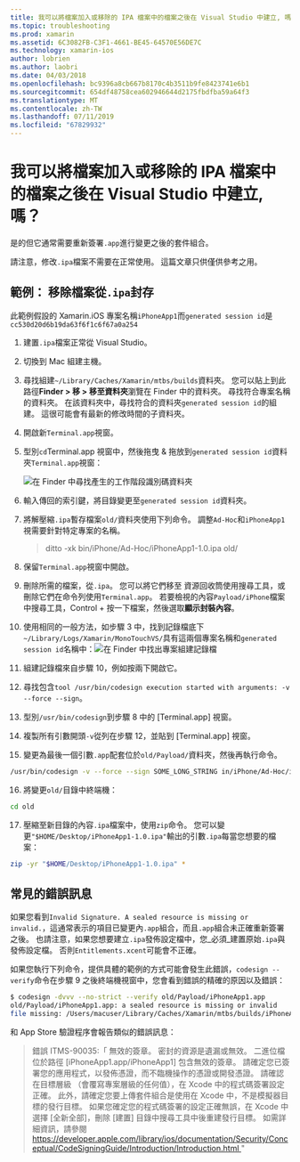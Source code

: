 ```yaml
---
title: 我可以將檔案加入或移除的 IPA 檔案中的檔案之後在 Visual Studio 中建立, 嗎？
ms.topic: troubleshooting
ms.prod: xamarin
ms.assetid: 6C3082FB-C3F1-4661-BE45-64570E56DE7C
ms.technology: xamarin-ios
author: lobrien
ms.author: laobri
ms.date: 04/03/2018
ms.openlocfilehash: bc9396a8cb667b8170c4b3511b9fe8423741e6b1
ms.sourcegitcommit: 654df48758cea602946644d2175fbdfba59a64f3
ms.translationtype: MT
ms.contentlocale: zh-TW
ms.lasthandoff: 07/11/2019
ms.locfileid: "67829932"
---
```

# <a name="can-i-add-files-to-or-remove-files-from-an-ipa-file-after-building-it-in-visual-studio"></a>我可以將檔案加入或移除的 IPA 檔案中的檔案之後在 Visual Studio 中建立, 嗎？

是的但它通常需要重新簽署`.app`進行變更之後的套件組合。

請注意，修改`.ipa`檔案不需要在正常使用。 這篇文章只供僅供參考之用。

## <a name="example-removing-a-file-from-a-ipa-archive"></a>範例： 移除檔案從`.ipa`封存

此範例假設的 Xamarin.iOS 專案名稱`iPhoneApp1`而`generated session id`是 `cc530d20d6b19da63f6f1c6f67a0a254`

1.  建置`.ipa`檔案正常從 Visual Studio。

2.  切換到 Mac 組建主機。

3.  尋找組建`~/Library/Caches/Xamarin/mtbs/builds`資料夾。 您可以貼上到此路徑**Finder > 移 > 移至資料夾**瀏覽在 Finder 中的資料夾。 尋找符合專案名稱的資料夾。 在該資料夾中，尋找符合的資料夾`generated session id`的組建。 這很可能會有最新的修改時間的子資料夾。

4.  開啟新`Terminal.app`視窗。

5.  型別`cd`Terminal.app 視窗中，然後拖曳 & 拖放到`generated session id`資料夾`Terminal.app`視窗：

    ![](modify-ipa-images/session-id-folder.png "在 Finder 中尋找產生的工作階段識別碼資料夾")

6.  輸入傳回的索引鍵，將目錄變更至`generated session id`資料夾。

7.  將解壓縮`.ipa`暫存檔案`old/`資料夾使用下列命令。 調整`Ad-Hoc`和`iPhoneApp1`視需要針對特定專案的名稱。

    > ditto -xk bin/iPhone/Ad-Hoc/iPhoneApp1-1.0.ipa old/

8.  保留`Terminal.app`視窗中開啟。

9.  刪除所需的檔案，從`.ipa`。 您可以將它們移至 資源回收筒使用搜尋工具，或刪除它們在命令列使用`Terminal.app`。 若要檢視的內容`Payload/iPhone`檔案中搜尋工具，Control + 按一下檔案，然後選取**顯示封裝內容**。

10.  使用相同的一般方法，如步驟 3 中，找到記錄檔底下`~/Library/Logs/Xamarin/MonoTouchVS/`具有這兩個專案名稱和`generated session id`名稱中：![](modify-ipa-images/build-log.png "在 Finder 中找出專案組建記錄檔")

11.  組建記錄檔來自步驟 10，例如按兩下開啟它。

12.  尋找包含`tool /usr/bin/codesign execution started with arguments: -v --force --sign`。

13.  型別`/usr/bin/codesign`到步驟 8 中的 [Terminal.app] 視窗。

14.  複製所有引數開頭`-v`從列在步驟 12，並貼到 [Terminal.app] 視窗。

15.  變更為最後一個引數`.app`配套位於`old/Payload/`資料夾，然後再執行命令。

```bash
/usr/bin/codesign -v --force --sign SOME_LONG_STRING in/iPhone/Ad-Hoc/iPhoneApp1.app/ResourceRules.plist --entitlements obj/iPhone/Ad-Hoc/Entitlements.xcent old/Payload/iPhoneApp1.app
```

16.  將變更`old/`目錄中終端機：

```bash
cd old
```

17.  壓縮至新目錄的內容`.ipa`檔案中，使用`zip`命令。 您可以變更`"$HOME/Desktop/iPhoneApp1-1.0.ipa"`輸出的引數`.ipa`每當您想要的檔案：

```bash
zip -yr "$HOME/Desktop/iPhoneApp1-1.0.ipa" *
```

## <a name="common-error-messages"></a>常見的錯誤訊息

如果您看到`Invalid Signature. A sealed resource is missing or invalid.`，這通常表示的項目已變更內`.app`組合，而且`.app`組合未正確重新簽署之後。 也請注意，如果您想要建立`.ipa`發佈設定檔中，您_必須_建置原始`.ipa`與發佈設定檔。 否則`Entitlements.xcent`可能會不正確。

如果您執行下列命令，提供具體的範例的方式可能會發生此錯誤，`codesign --verify`命令在步驟 9 之後終端機視窗中，您會看到錯誤的精確的原因以及錯誤：

```bash
$ codesign -dvvv --no-strict --verify old/Payload/iPhoneApp1.app
old/Payload/iPhoneApp1.app: a sealed resource is missing or invalid
file missing: /Users/macuser/Library/Caches/Xamarin/mtbs/builds/iPhoneApp1/cc530d20d6b19da63f6f1c6f67a0a254/old/Payload/iPhoneApp1.app/MyFile.png
```

和 App Store 驗證程序會報告類似的錯誤訊息：

> 錯誤 ITMS-90035:「 無效的簽章。 密封的資源是遺漏或無效。 二進位檔位於路徑 [iPhoneApp1.app/iPhoneApp1] 包含無效的簽章。 請確定您已簽署您的應用程式，以發佈憑證，而不臨機操作的憑證或開發憑證。 請確認在目標層級 （會覆寫專案層級的任何值），在 Xcode 中的程式碼簽署設定正確。 此外，請確定您要上傳套件組合是使用在 Xcode 中，不是模擬器目標的發行目標。 如果您確定您的程式碼簽署的設定正確無誤，在 Xcode 中選擇 [全新全部]，刪除 [建置] 目錄中搜尋工具中後重建發行目標。 如需詳細資訊，請參閱[ https://developer.apple.com/library/ios/documentation/Security/Conceptual/CodeSigningGuide/Introduction/Introduction.html ](https://developer.apple.com/library/ios/documentation/Security/Conceptual/CodeSigningGuide/Introduction/Introduction.html)"
